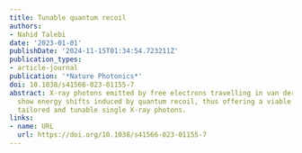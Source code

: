 ```yaml
---
title: Tunable quantum recoil
authors:
- Nahid Talebi
date: '2023-01-01'
publishDate: '2024-11-15T01:34:54.723211Z'
publication_types:
- article-journal
publication: '*Nature Photonics*'
doi: 10.1038/s41566-023-01155-7
abstract: X-ray photons emitted by free electrons travelling in van der Waals materials
  show energy shifts induced by quantum recoil, thus offering a viable route to generating
  tailored and tunable single X-ray photons.
links:
- name: URL
  url: https://doi.org/10.1038/s41566-023-01155-7
---
```

